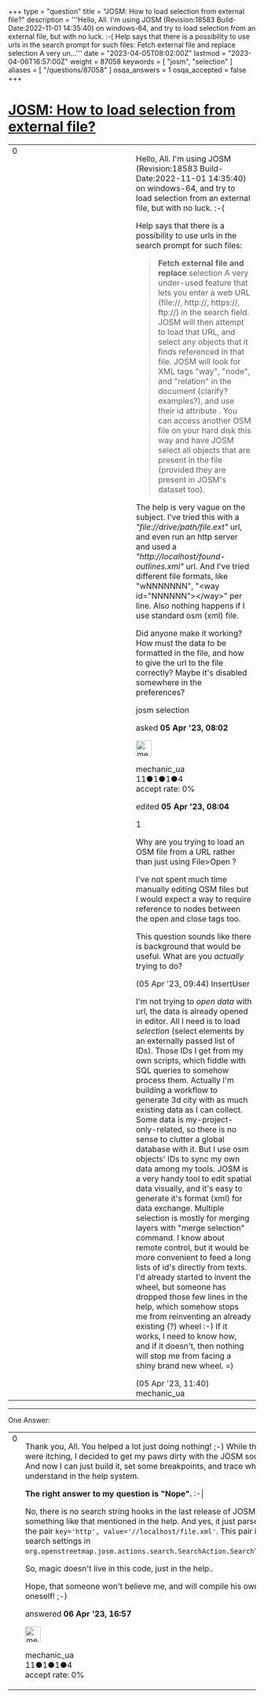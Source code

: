 +++
type = "question"
title = "JOSM: How to load selection from external file?"
description = '''Hello, All. I&#x27;m using JOSM (Revision:18583 Build-Date:2022-11-01 14:35:40) on windows-64, and try to load selection from an external file, but with no luck. :-( Help says that there is a possibility to use urls in the search prompt for such files:  Fetch external file and replace selection A very un...'''
date = "2023-04-05T08:02:00Z"
lastmod = "2023-04-06T16:57:00Z"
weight = 87058
keywords = [ "josm", "selection" ]
aliases = [ "/questions/87058" ]
osqa_answers = 1
osqa_accepted = false
+++

<div class="headNormal">

# [JOSM: How to load selection from external file?](/questions/87058/josm-how-to-load-selection-from-external-file)

</div>

<div id="main-body">

<div id="askform">

<table id="question-table" style="width:100%;">
<colgroup>
<col style="width: 50%" />
<col style="width: 50%" />
</colgroup>
<tbody>
<tr>
<td style="width: 30px; vertical-align: top"><div class="vote-buttons">
<span id="post-87058-upvote" class="ajax-command post-vote up" rel="nofollow" title="I like this post (click again to cancel)"> </span>
<div id="post-87058-score" class="post-score" title="current number of votes">
0
</div>
<span id="post-87058-downvote" class="ajax-command post-vote down" rel="nofollow" title="I dont like this post (click again to cancel)"> </span> <span id="favorite-mark" class="ajax-command favorite-mark" rel="nofollow" title="mark/unmark this question as favorite (click again to cancel)"> </span>
<div id="favorite-count" class="favorite-count">
&#10;</div>
</div></td>
<td><div id="item-right">
<div class="question-body">
<p>Hello, All. I'm using JOSM (Revision:18583 Build-Date:2022-11-01 14:35:40) on windows-64, and try to load selection from an external file, but with no luck. :-(</p>
<p>Help says that there is a possibility to use urls in the search prompt for such files:</p>
<blockquote>
<p><strong>Fetch external file and replace</strong> selection A very under-used feature that lets you enter a web URL (file://, http://, https://, ftp://) in the search field. JOSM will then attempt to load that URL, and select any objects that it finds referenced in that file. JOSM will look for XML tags "way", "node", and "relation" in the document (clarify? examples?), and use their id attribute . You can access another OSM file on your hard disk this way and have JOSM select all objects that are present in the file (provided they are present in JOSM's dataset too).</p>
</blockquote>
<p>The help is very vague on the subject. I've tried this with a <em>"file://drive/path/file.ext"</em> url, and even run an http server and used a <em>"http://localhost/found-outlines.xml"</em> url. And I've tried different file formats, like "wNNNNNNN", "&lt;way id="NNNNNN"&gt;&lt;/way&gt;" per line. Also nothing happens if I use standard osm (xml) file.</p>
<p>Did anyone make it working? How must the data to be formatted in the file, and how to give the url to the file correctly? Maybe it's disabled somewhere in the preferences?</p>
</div>
<div id="question-tags" class="tags-container tags">
<span class="post-tag tag-link-josm" rel="tag" title="see questions tagged &#39;josm&#39;">josm</span> <span class="post-tag tag-link-selection" rel="tag" title="see questions tagged &#39;selection&#39;">selection</span>
</div>
<div id="question-controls" class="post-controls">
&#10;</div>
<div class="post-update-info-container">
<div class="post-update-info post-update-info-user">
<p>asked <strong>05 Apr '23, 08:02</strong></p>
<img src="https://secure.gravatar.com/avatar/10473a741c2a94803c357db1466a8d80?s=32&amp;d=identicon&amp;r=g" class="gravatar" width="32" height="32" alt="mechanic_ua&#39;s gravatar image" />
<p><span>mechanic_ua</span><br />
<span class="score" title="11 reputation points">11</span><span title="1 badges"><span class="badge1">●</span><span class="badgecount">1</span></span><span title="1 badges"><span class="silver">●</span><span class="badgecount">1</span></span><span title="4 badges"><span class="bronze">●</span><span class="badgecount">4</span></span><br />
<span class="accept_rate" title="Rate of the user&#39;s accepted answers">accept rate:</span> <span title="mechanic_ua has no accepted answers">0%</span></p>
</div>
<div class="post-update-info post-update-info-edited">
<p><span> edited <strong>05 Apr '23, 08:04</strong> </span></p>
</div>
</div>
<div id="comments-container-87058" class="comments-container">
<span id="87059"></span>
<div id="comment-87059" class="comment">
<div id="post-87059-score" class="comment-score">
1
</div>
<div class="comment-text">
<p>Why are you trying to load an OSM file from a URL rather than just using File&gt;Open ?</p>
<p>I've not spent much time manually editing OSM files but I would expect a way to require reference to nodes between the open and close tags too.</p>
<p>This question sounds like there is background that would be useful. What are you <em>actually</em> trying to do?</p>
</div>
<div id="comment-87059-info" class="comment-info">
<span class="comment-age">(05 Apr '23, 09:44)</span> <span class="comment-user userinfo">InsertUser</span>
</div>
</div>
<span id="87060"></span>
<div id="comment-87060" class="comment">
<div id="post-87060-score" class="comment-score">
&#10;</div>
<div class="comment-text">
<p>I'm not trying to <em>open data</em> with url, the data is already opened in editor. All I need is to load <em>selection</em> (select elements by an externally passed list of IDs). Those IDs I get from my own scripts, which fiddle with SQL queries to somehow process them. Actually I'm building a workflow to generate 3d city with as much existing data as I can collect. Some data is my-project-only-related, so there is no sense to clutter a global database with it. But I use osm objects' IDs to sync my own data among my tools. JOSM is a very handy tool to edit spatial data visually, and it's easy to generate it's format (xml) for data exchange. Multiple selection is mostly for merging layers with "merge selection" command. I know about remote control, but it would be more convenient to feed a long lists of id's directly from texts. I'd already started to invent the wheel, but someone has dropped those few lines in the help, which somehow stops me from reinventing an already existing (?) wheel :-) If it works, I need to know how, and if it doesn't, then nothing will stop me from facing a shiny brand new wheel. =)</p>
</div>
<div id="comment-87060-info" class="comment-info">
<span class="comment-age">(05 Apr '23, 11:40)</span> <span class="comment-user userinfo">mechanic_ua</span>
</div>
</div>
</div>
<div id="comment-tools-87058" class="comment-tools">
&#10;</div>
<div class="clear">
&#10;</div>
<div id="comment-87058-form-container" class="comment-form-container">
&#10;</div>
<div class="clear">
&#10;</div>
</div></td>
</tr>
</tbody>
</table>

------------------------------------------------------------------------

<div class="tabBar">

<span id="sort-top"></span>

<div class="headQuestions">

One Answer:

</div>

</div>

<span id="87070"></span>

<div id="answer-container-87070" class="answer answered-by-owner">

<table style="width:100%;">
<colgroup>
<col style="width: 50%" />
<col style="width: 50%" />
</colgroup>
<tbody>
<tr>
<td style="width: 30px; vertical-align: top"><div class="vote-buttons">
<span id="post-87070-upvote" class="ajax-command post-vote up" rel="nofollow" title="I like this post (click again to cancel)"> </span>
<div id="post-87070-score" class="post-score" title="current number of votes">
0
</div>
<span id="post-87070-downvote" class="ajax-command post-vote down" rel="nofollow" title="I dont like this post (click again to cancel)"> </span>
</div></td>
<td><div class="item-right">
<div class="answer-body">
<p>Thank you, All. You helped a lot just doing nothing! ;-) While the question were itching, I decided to get my paws dirty with the JOSM source. At last. And now I can just build it, set some breakpoints, and trace whatever I cannot understand in the help system.</p>
<p><strong>The right answer to my question is "Nope".</strong> :-|</p>
<p>No, there is no search string hooks in the last release of JOSM which will do something like that mentioned in the help. And yes, it just parses the url into the pair <code>key='http', value='//localhost/file.xml'</code>. This pair is used as the search settings in <code>org.openstreetmap.josm.actions.search.SearchAction.SearchTask.realRun()</code>.</p>
<p>So, magic doesn't live in this code, just in the help..</p>
<p>Hope, that someone won't believe me, and will compile his own custom jar oneself! ;-)</p>
</div>
<div class="answer-controls post-controls">
&#10;</div>
<div class="post-update-info-container">
<div class="post-update-info post-update-info-user">
<p>answered <strong>06 Apr '23, 16:57</strong></p>
<img src="https://secure.gravatar.com/avatar/10473a741c2a94803c357db1466a8d80?s=32&amp;d=identicon&amp;r=g" class="gravatar" width="32" height="32" alt="mechanic_ua&#39;s gravatar image" />
<p><span>mechanic_ua</span><br />
<span class="score" title="11 reputation points">11</span><span title="1 badges"><span class="badge1">●</span><span class="badgecount">1</span></span><span title="1 badges"><span class="silver">●</span><span class="badgecount">1</span></span><span title="4 badges"><span class="bronze">●</span><span class="badgecount">4</span></span><br />
<span class="accept_rate" title="Rate of the user&#39;s accepted answers">accept rate:</span> <span title="mechanic_ua has no accepted answers">0%</span></p>
</div>
</div>
<div id="comments-container-87070" class="comments-container">
&#10;</div>
<div id="comment-tools-87070" class="comment-tools">
&#10;</div>
<div class="clear">
&#10;</div>
<div id="comment-87070-form-container" class="comment-form-container">
&#10;</div>
<div class="clear">
&#10;</div>
</div></td>
</tr>
</tbody>
</table>

</div>

<div class="paginator-container-left">

</div>

</div>

</div>


